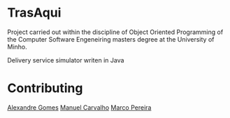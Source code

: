 # TrasAqui

Project carried out within the discipline of Object Oriented Programming of the Computer Software Engeneiring masters degree at the University of Minho.

Delivery service simulator writen in Java

# Contributing

[Alexandre Gomes](https://github.com/PietroPan)
[Manuel Carvalho](https://github.com/Nellkam)
[Marco Pereira](https://github.com/pereiramarco)
